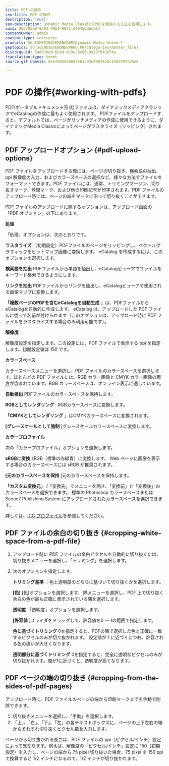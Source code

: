 ```yaml
---
title: PDF の操作
seo-title: PDF の操作
description: 'null'
seo-description: Dynamic Media ClassicでPDFを使用する方法を説明します。
uuid: 26d70d28-9393-49b1-9051-d70456deca67
contentOwner: admin
content-type: reference
products: SG_EXPERIENCEMANAGER/Dynamic-Media-Scene-7
geptopics: SG_SCENESEVENONDEMAND_PK/categories/master_files
discoiquuid: 5a073de3-6b1d-4c3e-8c03-9182f9f3874a
translation-type: tm+mt
source-git-commit: d5bf894d56687561c93ef08762bc19d3597225e6

---
```



# PDF の操作{#working-with-pdfs}

PDF(ポータブルドキュメント形式)ファイルは、ダイナミックメディアクラシックでeCatalogの作成に最もよく使用されます。 PDFファイルをアップロードすると、デフォルトでは、ページがリッチメディアの作成に使用できるように、ダイナミックMedia Classicによってページがラスタライズ（リッピング）されます。

## PDF アップロードオプション {#pdf-upload-options}

PDF ファイルをアップロードする際には、ページの切り抜き、検索語の抽出、ppi 解像度の入力、およびカラースペースの選択など、様々な方法でファイルをフォーマットできます。PDF ファイルには、通常、トリミングマージン、切り抜きマーク、登録マーク、および他の印刷記号が印字されます。PDF ファイルのアップロード時には、ページの端をマークに沿って切り抜くことができます。

PDF ファイルのアップロードに関するオプションは、アップロード画面の「PDF オプション」の下にあります。

**処理**

「処理」オプションは、次のとおりです。

**ラスタライズ** （初期設定）PDFファイルのページをリッピングし、ベクトルグラフィックをビットマップ画像に変換します。 eCatalog を作成するには、このオプションを選択します。

**検索語を抽出** PDFファイルから単語を抽出し、eCatalogビューアでファイルをキーワード検索できるようにします。

**リンクを抽出** PDFファイルからリンクを抽出し、eCatalogビューアで使用される画像マップに変換します。

**「複数ページのPDFを含むeCatalogを自動生成** 」は、PDFファイルからeCatalogを自動的に作成します。 eCatalog は、アップロードした PDF ファイルに従って名前が付けられます（このオプションは、アップロード時に PDF ファイルをラスタライズする場合のみ利用可能です）。

**解像度**

解像度設定を指定します。この設定には、PDF ファイルで表示する ppi を指定します。初期設定値は 150 です。

**カラースペース**

カラースペースメニューを選択し、PDF ファイルのカラースペースを選択します。ほとんどの PDF ファイルには、RGB カラー画像と CMYK カラー画像の両方が含まれています。RGB カラースペースは、オンライン表示に適しています。

**自動検出** PDFファイルのカラースペースを保持します。

**RGBとしてレンダリング** : RGBカラースペースに変換します。

**「CMYKとしてレンダリング** 」はCMYKカラースペースに変換されます。

**[グレースケールとして強制** ]グレースケールカラースペースに変換します。

**カラープロファイル**

次の「カラープロファイル」オプションを選択します。

**sRGBに変換** sRGB（標準の赤緑青）に変換します。 Web ページに画像を表示する場合のカラースペースには sRGB が推奨されます。

**[元のカラースペースを保持** ]元のカラースペースを保持します。

**「カスタム変換元」** /「変換先」でメニューを開き、「変換前」と「変換後」のカラースペースを選択できます。 標準の Photoshop カラースペースまたは Scene7 Publishing System にアップロードされたカラースペースを選択できます。

詳しくは、[ICC プロファイル](icc-profiles.md#icc_profiles)を参照してください。

## PDF ファイルの余白の切り抜き {#cropping-white-space-from-a-pdf-file}

1. アップロード時に PDF ファイルの余白ピクセルを自動的に切り抜くには、切り抜きメニューを選択し、「トリミング」を選択します。
1. 次のオプションを指定します。

   **トリミング基準** ：色と透明度のどちらに基づいて切り抜くかを選択します。

   **[色]** [色]オプションを選択します。 隅メニューを選択し、PDF 上で切り抜く余白の色が最も正確に表示されている隅を選択します。

   **透明度** 「透明度」オプションを選択します。

   **[許容値** ]スライダをドラッグして、許容値を0 ～ 1の範囲で指定します。

   **色に基づくトリミング** 0を指定すると、PDFの隅で選択した色と正確に一致するピクセルのみが切り抜かれます。 設定値が 1 に近づくにつれ、許容される色の違いが大きくなります。

   **透明部分に基づくトリミング** 0を指定すると、完全に透明なピクセルのみが切り抜かれます。値が1に近づくと、透明度が高くなります。

## PDF ページの端の切り抜き {#cropping-from-the-sides-of-pdf-pages}

アップロード時に、PDF ファイルのページの端から印刷マークまでを手動で削除できます。

1. 切り抜きメニューを選択し、「手動」を選択します。
1. 「上」、「右」、「下」、「左」の各テキストボックスに、ページの上下左右の端からそれぞれ切り抜くピクセル数を入力します。

ページから切り抜かれる長さは、PDF ファイルの ppi（ピクセル/インチ）設定によって異なります。例えば、解像度の「ピクセル/インチ」設定に 150（初期設定）を入力し、ページの端から 75 pixel 切り抜いた場合、75 pixel を 150 ppi で換算すると 1/2 インチになるので、1/2 インチが切り抜かれます。
